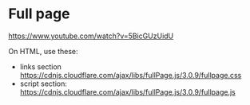 # Full page

<https://www.youtube.com/watch?v=5BicGUzUidU>

On HTML, use these:

- links section <https://cdnjs.cloudflare.com/ajax/libs/fullPage.js/3.0.9/fullpage.css>
- script section: <https://cdnjs.cloudflare.com/ajax/libs/fullPage.js/3.0.9/fullpage.js>